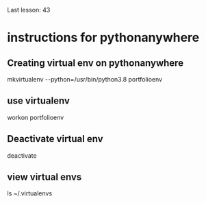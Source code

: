 Last lesson: 43
# instructions for pythonanywhere
## Creating virtual env on pythonanywhere
mkvirtualenv --python=/usr/bin/python3.8 portfolioenv
## use virtualenv
workon portfolioenv 
## Deactivate virtual env
deactivate
## view virtual envs
ls ~/.virtualenvs